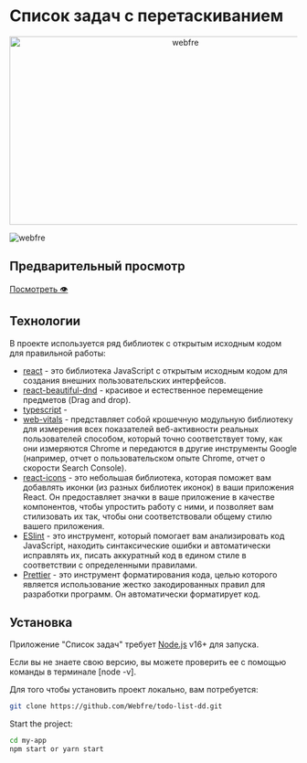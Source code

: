 # Список задач с перетаскиванием

<p align="center">
  <img src="https://i.gifer.com/3g2b.gif" height="330" width="600" alt="webfre" />
</p>

<p align="left"> <img src="https://komarev.com/ghpvc/?username=webfre&label=Profile%20views&color=0e75b6&style=flat" alt="webfre" /> </p>

## Предварительный просмотр

<a href="https://webfre.github.io/profile/#главная" target="_blank">Посмотреть 👁</a>

## Технологии

В проекте используется ряд библиотек с открытым исходным кодом для правильной работы:

- [react](https://reactjs.org/) - это библиотека JavaScript с открытым исходным кодом для создания внешних пользовательских интерфейсов.
- [react-beautiful-dnd](https://www.npmjs.com/package/react-beautiful-dnd) - красивое и естественное перемещение предметов (Drag and drop).
- [typescript](https://create-react-app.dev/docs/adding-typescript/) -
- [web-vitals](https://www.npmjs.com/package/web-vitals) - представляет собой крошечную модульную библиотеку для измерения всех показателей веб-активности реальных пользователей способом, который точно соответствует тому, как они измеряются Chrome и передаются в другие инструменты Google (например, отчет о пользовательском опыте Chrome, отчет о скорости Search Console).
- [react-icons](https://react-icons.github.io/react-icons/) - это небольшая библиотека, которая поможет вам добавлять иконки (из разных библиотек иконок) в ваши приложения React. Он предоставляет значки в ваше приложение в качестве компонентов, чтобы упростить работу с ними, и позволяет вам стилизовать их так, чтобы они соответствовали общему стилю вашего приложения.
- [ESlint](https://github.com/eslint/eslint) - это инструмент, который помогает вам анализировать код JavaScript, находить синтаксические ошибки и автоматически исправлять их, писать аккуратный код в едином стиле в соответствии с определенными правилами.
- [Prettier](https://prettier.io/) - это инструмент форматирования кода, целью которого является использование жестко закодированных правил для разработки программ. Он автоматически форматирует код.

## Установка

Приложение "Список задач" требует [Node.js](https://nodejs.org/) v16+ для запуска.

Если вы не знаете свою версию, вы можете проверить ее с помощью команды в терминале [node -v].

Для того чтобы установить проект локально, вам потребуется:

```sh
git clone https://github.com/Webfre/todo-list-dd.git
```

Start the project:

```sh
cd my-app
npm start or yarn start
```
